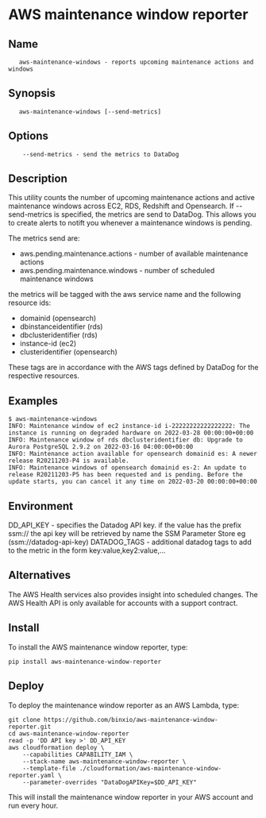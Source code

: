 # AWS maintenance window reporter


## Name
```
   aws-maintenance-windows - reports upcoming maintenance actions and windows
```
## Synopsis
```
   aws-maintenance-windows [--send-metrics]
```

## Options
```
    --send-metrics - send the metrics to DataDog
```
## Description
This utility counts the number of upcoming maintenance actions and active maintenance windows 
across EC2, RDS, Redshift and Opensearch. If --send-metrics is specified, the metrics 
are send to DataDog. This allows you to create alerts to notift you whenever a maintenance 
windows is pending.

The metrics send are:

  - aws.pending.maintenance.actions  - number of available maintenance actions
  - aws.pending.maintenance.windows  - number of scheduled maintenance windows

the metrics will be tagged with the aws service name and the following resource ids:

  - domainid (opensearch)
  - dbinstanceidentifier (rds)
  - dbclusteridentifier (rds)
  - instance-id (ec2)
  - clusteridentifier (opensearch)

These tags are in accordance with the AWS tags defined by DataDog for the respective resources.
   
## Examples
```shell
$ aws-maintenance-windows
INFO: Maintenance window of ec2 instance-id i-22222222222222222: The instance is running on degraded hardware on 2022-03-28 00:00:00+00:00
INFO: Maintenance window of rds dbclusteridentifier db: Upgrade to Aurora PostgreSQL 2.9.2 on 2022-03-16 04:00:00+00:00
INFO: Maintenance action available for opensearch domainid es: A newer release R20211203-P4 is available.
INFO: Maintenance windows of opensearch domainid es-2: An update to release R20211203-P5 has been requested and is pending. Before the update starts, you can cancel it any time on 2022-03-20 00:00:00+00:00
```

## Environment
DD_API_KEY   - specifies the Datadog API key. if the value has the prefix ssm:// the api key will be 
               retrieved by name the SSM Parameter Store eg (ssm://datadog-api-key) 
DATADOG_TAGS - additional datadog tags to add to the metric in the form key:value,key2:value,...            
             
## Alternatives
The AWS Health services also provides insight into scheduled changes. The AWS Health API 
is only available for accounts with a support contract.

## Install
To install the AWS maintenance window reporter, type:

```shell
pip install aws-maintenance-window-reporter
```

## Deploy
To deploy the maintenance window reporter as an AWS Lambda, type:

```shell
git clone https://github.com/binxio/aws-maintenance-window-reporter.git
cd aws-maintenance-window-reporter
read -p 'DD API key >' DD_API_KEY
aws cloudformation deploy \
	--capabilities CAPABILITY_IAM \
	--stack-name aws-maintenance-window-reporter \
	--template-file ./cloudformation/aws-maintenance-window-reporter.yaml \ 
	--parameter-overrides "DataDogAPIKey=$DD_API_KEY"
```
This will install the maintenance window reporter in your AWS account and run every hour.

